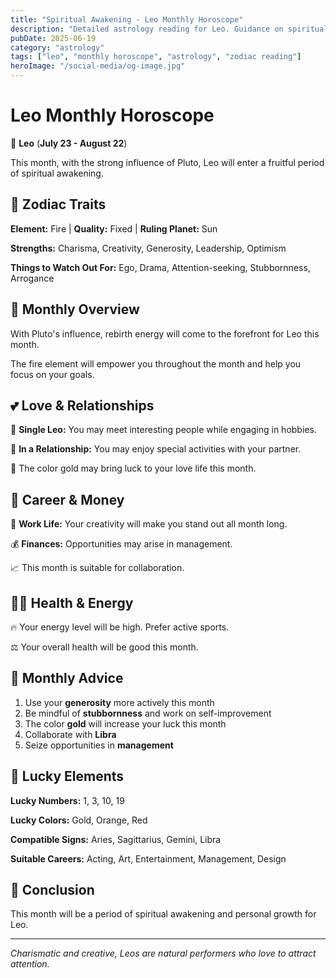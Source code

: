 ```yaml
---
title: "Spiritual Awakening - Leo Monthly Horoscope"
description: "Detailed astrology reading for Leo. Guidance on spiritual awakening."
pubDate: 2025-06-19
category: "astrology"
tags: ["leo", "monthly horoscope", "astrology", "zodiac reading"]
heroImage: "/social-media/og-image.jpg"
---
```


# Leo Monthly Horoscope

🦁 **Leo** (**July 23 - August 22**)

This month, with the strong influence of Pluto, Leo will enter a fruitful period of spiritual awakening.

## 🌟 Zodiac Traits

**Element:** Fire | **Quality:** Fixed | **Ruling Planet:** Sun

**Strengths:** Charisma, Creativity, Generosity, Leadership, Optimism

**Things to Watch Out For:** Ego, Drama, Attention-seeking, Stubbornness, Arrogance

## 💫 Monthly Overview

With Pluto's influence, rebirth energy will come to the forefront for Leo this month.

The fire element will empower you throughout the month and help you focus on your goals.

## 💕 Love & Relationships

💖 **Single Leo:** You may meet interesting people while engaging in hobbies.

💑 **In a Relationship:** You may enjoy special activities with your partner.

🌹 The color gold may bring luck to your love life this month.

## 💼 Career & Money

🚀 **Work Life:** Your creativity will make you stand out all month long.

💰 **Finances:** Opportunities may arise in management.

📈 This month is suitable for collaboration.

## 🏃‍♀️ Health & Energy

🔥 Your energy level will be high. Prefer active sports.

⚖️ Your overall health will be good this month.

## 🎯 Monthly Advice

1. Use your **generosity** more actively this month
2. Be mindful of **stubbornness** and work on self-improvement
3. The color **gold** will increase your luck this month
4. Collaborate with **Libra**
5. Seize opportunities in **management**

## 🔮 Lucky Elements

**Lucky Numbers:** 1, 3, 10, 19

**Lucky Colors:** Gold, Orange, Red

**Compatible Signs:** Aries, Sagittarius, Gemini, Libra

**Suitable Careers:** Acting, Art, Entertainment, Management, Design

## 💫 Conclusion

This month will be a period of spiritual awakening and personal growth for Leo.

---

*Charismatic and creative, Leos are natural performers who love to attract attention.*
